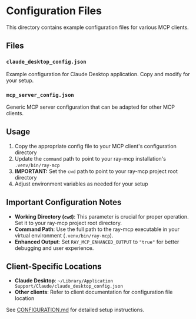 # Configuration Files

This directory contains example configuration files for various MCP clients.

## Files

### `claude_desktop_config.json`
Example configuration for Claude Desktop application. Copy and modify for your setup.

### `mcp_server_config.json`
Generic MCP server configuration that can be adapted for other MCP clients.

## Usage

1. Copy the appropriate config file to your MCP client's configuration directory
2. Update the `command` path to point to your ray-mcp installation's `.venv/bin/ray-mcp`
3. **IMPORTANT:** Set the `cwd` path to point to your ray-mcp project root directory
4. Adjust environment variables as needed for your setup

## Important Configuration Notes

- **Working Directory (`cwd`)**: This parameter is crucial for proper operation. Set it to your ray-mcp project root directory.
- **Command Path**: Use the full path to the ray-mcp executable in your virtual environment (`.venv/bin/ray-mcp`).
- **Enhanced Output**: Set `RAY_MCP_ENHANCED_OUTPUT` to `"true"` for better debugging and user experience.

## Client-Specific Locations

- **Claude Desktop**: `~/Library/Application Support/Claude/claude_desktop_config.json`
- **Other clients**: Refer to client documentation for configuration file location

See [CONFIGURATION.md](../CONFIGURATION.md) for detailed setup instructions. 